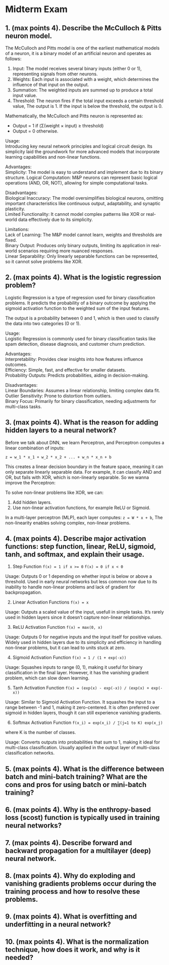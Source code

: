 # Midterm Exam

## 1. (max points 4). Describe the McCulloch & Pitts neuron model.

The McCulloch and Pitts model is one of the earliest mathematical models of a neuron, it is a binary model of an artificial neuron and operates as follows:

1. Input: The model receives several binary inputs (either 0 or 1), representing signals from other neurons.
2. Weights: Each input is associated with a weight, which determines the influence of that input on the output.
3. Summation: The weighted inputs are summed up to produce a total input value.
4. Threshold: The neuron fires if the total input exceeds a certain threshold value, The output is 1. If the input is below the threshold, the output is 0.

Mathematically, the McCulloch and Pitts neuron is represented as:
- Output = 1 if (Σ(weight × input) ≥ threshold)
- Output = 0 otherwise.

Usage:<br>
Introducing key neural network principles and logical circuit design. Its simplicity laid the groundwork for more advanced models that incorporate learning capabilities and non-linear functions.<br>

Advantages:<br>
Simplicity: The model is easy to understand and implement due to its binary structure.
Logical Computation: M&P neurons can represent basic logical operations (AND, OR, NOT), allowing for simple computational tasks.<br>

Disadvantages:<br>
Biological Inaccuracy: The model oversimplifies biological neurons, omitting important characteristics like continuous output, adaptability, and synaptic plasticity.<br>
Limited Functionality: It cannot model complex patterns like XOR or real-world data effectively due to its simplicity.<br>

Limitations:<br>
Lack of Learning: The M&P model cannot learn, weights and thresholds are fixed.<br>
Binary Output: Produces only binary outputs, limiting its application in real-world scenarios requiring more nuanced responses.<br>
Linear Separability: Only linearly separable functions can be represented, so it cannot solve problems like XOR.<br>

## 2. (max points 4). What is the logistic regression problem?

Logistic Regression is a type of regression used for binary classification problems. It predicts the probability of a binary outcome by applying the sigmoid activation function to the weighted sum of the input features.<br>

The output is a probability between 0 and 1, which is then used to classify the data into two categories (0 or 1).<br>

Usage:<br>
Logistic Regression is commonly used for binary classification tasks like spam detection, disease diagnosis, and customer churn prediction.<br>

Advantages:<br>
Interpretability: Provides clear insights into how features influence outcomes.<br>
Efficiency: Simple, fast, and effective for smaller datasets.<br>
Probability Outputs: Predicts probabilities, aiding in decision-making.<br>

Disadvantages:<br>
Linear Boundaries: Assumes a linear relationship, limiting complex data fit.<br>
Outlier Sensitivity: Prone to distortion from outliers.<br>
Binary Focus: Primarily for binary classification, needing adjustments for multi-class tasks.<br>

## 3. (max points 4). What is the reason for adding hidden layers to a neural network?

Before we talk about DNN, we learn Perceptron, and Perceptron computes a linear combination of inputs:<br>

`z = w_1 * x_1 + w_2 * x_2 + ... + w_n * x_n + b`<br>

This creates a linear decision boundary in the feature space, meaning it can only separate linearly separable data. For example, it can classify AND and OR, but fails with XOR, which is non-linearly separable. So we wanna improve the Perceptron:<br>

To solve non-linear problems like XOR, we can:<br>
1. Add hidden layers.
2. Use non-linear activation functions, for example ReLU or Sigmoid.

In a multi-layer perceptron (MLP), each layer computes: `z = W * x + b`, The non-linearity enables solving complex, non-linear problems.<br>

## 4. (max points 4). Describe major activation functions: step function, linear, ReLU, sigmoid, tanh, and softmax, and explain their usage.

1. Step Function
`f(x) = 1 if x >= 0`
`f(x) = 0 if x < 0`

Usage: Outputs 0 or 1 depending on whether input is below or above a threshold. Used in early neural networks but less common now due to its inability to handle non-linear problems and lack of gradient for backpropagation.<br>

2. Linear Activation Functions
`f(x) = x`

Usage: Outputs a scaled value of the input, usefull in simple tasks. It’s rarely used in hidden layers since it doesn’t capture non-linear relationships.<br>

3. ReLU Activation Function
`f(x) = max(0, x)`

Usage: Outputs 0 for negative inputs and the input itself for positive values. Widely used in hidden layers due to its simplicity and efficiency in handling non-linear problems, but it can lead to units stuck at zero.<br>

4. Sigmoid Activation Function
`f(x) = 1 / (1 + exp(-x))`

Usage: Squashes inputs to range (0, 1), making it useful for binary classification in the final layer. However, it has the vanishing gradient problem, which can slow down learning.<br>

5. Tanh Activation Function
`f(x) = (exp(x) - exp(-x)) / (exp(x) + exp(-x))`

Usage: Similar to Sigmoid Activation Function. It squashes the input to a range between -1 and 1, making it zero-centered. It is often preferred over sigmoid in hidden layers, though it can still experience vanishing gradients.<br>

6. Softmax Activation Function
`f(x_i) = exp(x_i) / ∑(j=1 to K) exp(x_j)`

where K is the number of classes.<br>

Usage: Converts outputs into probabilities that sum to 1, making it ideal for multi-class classification. Usually applied in the output layer of multi-class classification networks.<br>

## 5. (max points 4). What is the difference between batch and mini-batch training? What are the cons and pros for using batch or mini-batch training?


## 6. (max points 4). Why is the enthropy-based loss (scost) function is typically used in training neural networks?


## 7. (max points 4). Describe forward and backward propagation for a multilayer (deep) neural network.


## 8. (max points 4). Why do exploding and vanishing gradients problems occur during the training process and how to resolve these problems.


## 9. (max points 4). What is overfitting and underfitting in a neural network?


## 10. (max points 4). What is the normalization technique, how does it work, and why is it needed?